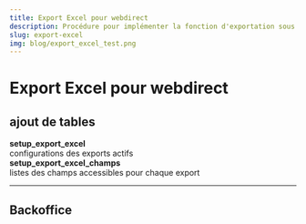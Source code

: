 ```yaml
---
title: Export Excel pour webdirect
description: Procédure pour implémenter la fonction d'exportation sous format Excel pour les utilisateurs de Passage via webdirect
slug: export-excel
img: blog/export_excel_test.png
---
```


# Export Excel pour webdirect
## ajout de tables
**setup_export_excel**  
configurations des exports actifs  
**setup_export_excel_champs**  
listes des champs accessibles pour chaque export  

<article-image src="blog/export_excel_01.png" alt="Alfa3a Documentation"></article-image>  
  
***    

## Backoffice

<article-image src="blog/export_excel_02.png" alt="Alfa3a Documentation 2"></article-image> 



